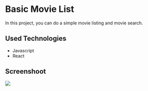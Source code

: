 # Basic Movie List

In this project, you can do a simple movie listing and movie search.

## Used Technologies

* Javascript
* React

## Screenshoot

![](`src/asset/filmm.png`)
